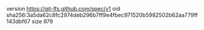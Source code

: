 version https://git-lfs.github.com/spec/v1
oid sha256:3a5da62c8fc2974deb296b7ff9e4fbec971520b5982502b62aa779ff143dbf67
size 979
